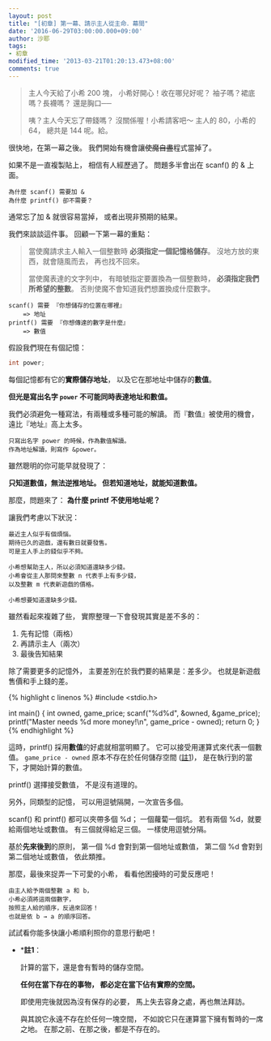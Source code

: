 ```yaml
---
layout: post
title: "[初章] 第一幕、請示主人從主命．幕間"
date: '2016-06-29T03:00:00.000+09:00'
author: 沙耶
tags:
- 初章
modified_time: '2013-03-21T01:20:13.473+08:00'
comments: true
---
```


> 主人今天給了小希 200 塊，
> 小希好開心！收在哪兒好呢？
> 袖子嗎？裙底嗎？長襪嗎？
> 還是胸口──
> 
> 咦？主人今天忘了帶錢嗎？
> 沒關係喔！小希請客吧～
> 主人的 80，小希的 64，
> 總共是 144 呢。給。

很快地，在第一幕之後。
我們開始有機會讓~~使魔自盡~~程式當掉了。

如果不是一直複製貼上，
相信有人經歷過了。
問題多半會出在 scanf() 的 & 上面。

	為什麼 scanf() 需要加 &
	為什麼 printf() 卻不需要？
	
通常忘了加 & 就很容易當掉，
或者出現非預期的結果。

我們來談談這件事。
回顧一下第一幕的重點：

> 當使魔請求主人輸入一個整數時
> **必須指定一個記憶格儲存**。
> 沒地方放的東西，就會隨風而去，
> 再也找不回來。
> 
> 當使魔表達的文字列中，
> 有暗號指定要置換為一個整數時，
> **必須指定我們所希望的整數**。
> 否則使魔不會知道我們想置換成什麼數字。

	scanf() 需要 『你想儲存的位置在哪裡』
		=> 地址
	printf() 需要 『你想傳達的數字是什麼』
		=> 數值

假設我們現在有個記憶：

```c
int power;
```

每個記憶都有它的**實際儲存地址**，
以及它在那地址中儲存的**數值**。

**但光是寫出名字 `power` 不可能同時表達地址和數值。**

我們必須避免一種寫法，有兩種或多種可能的解讀。
而『數值』被使用的機會，遠比『地址』高上太多。

	只寫出名字 power 的時候，作為數值解讀。
	作為地址解讀，則寫作 &power。

雖然聰明的你可能早就發現了：

**只知道數值，無法逆推地址。
但若知道地址，就能知道數值。**

那麼，問題來了：
**為什麼 printf 不使用地址呢？**

讓我們考慮以下狀況：

	最近主人似乎有個煩惱。
	期待已久的遊戲，還有數日就要發售。
	可是主人手上的錢似乎不夠。
	
	小希想幫助主人，所以必須知道還缺多少錢。
	小希會從主人那問來整數 n 代表手上有多少錢，
	以及整數 m 代表新遊戲的價格。
	
	小希想要知道還缺多少錢。
	
雖然看起來複雜了些，
實際整理一下會發現其實是差不多的：

1. 先有記憶（兩格）
2. 再請示主人（兩次）
3. 最後告知結果

除了需要更多的記憶外，
主要差別在於我們要的結果是：差多少。
也就是新遊戲售價和手上錢的差。

{% highlight c linenos %}
#include <stdio.h>

int main()
{
	int owned, game_price;
	scanf("%d%d", &owned, &game_price);
	printf("Master needs %d more money!\n", game_price - owned);
    return 0;
}
{% endhighlight %}

這時，printf() 採用**數值**的好處就相當明顯了。
它可以接受用運算式來代表一個數值。
`game_price - owned` 原本不存在於任何儲存空間 ([註1](#c1))，
是在執行到的當下，才開始計算的數值。

printf() 選擇接受數值，
不是沒有道理的。

另外，同類型的記憶，
可以用逗號隔開，一次宣告多個。

scanf() 和 printf() 都可以夾帶多個 %d；
一個蘿蔔一個坑。
若有兩個 %d，就要給兩個地址或數值。
有三個就得給足三個。
一樣使用逗號分隔。

基於**先來後到**的原則，
第一個 %d 會對到第一個地址或數值，
第二個 %d 會對到第二個地址或數值，
依此類推。
<br />

那麼，最後來捉弄一下可愛的小希，
看看他困擾時的可愛反應吧！

	由主人給予兩個整數 a 和 b，
	小希必須將這兩個數字，
	按照主人給的順序，反過來回答！
	也就是依 b → a 的順序回答。
	
試試看你能多快讓小希順利照你的意思行動吧！
<br />

- *<a name="c1"></a>**註1**：

	計算的當下，還是會有暫時的儲存空間。
	
	**任何在當下存在的事物，
	都必定在當下佔有實際的空間。**
	
	即使用完後就因為沒有保存的必要，
	馬上失去容身之處，再也無法拜訪。
	
	與其說它永遠不存在於任何一塊空間，
	不如說它只在運算當下擁有暫時的一席之地。
	在那之前、在那之後，都是不存在的。
